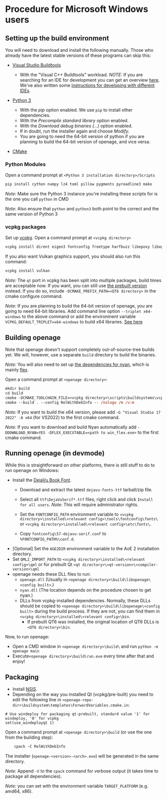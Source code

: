# Procedure for Microsoft Windows users

<!---
__NOTE:__ We also have an installer for Win10 (x64), if you just want to play around with *openage* you can find it [here](https://github.com/SFTtech/openage/releases).

 Since Windows doesn't offer a native package manager, we use a mixture of manual and automated steps to get the dependencies for openage.
 *Please remember to replace the directories referenced below (written in <...>) with the appropriate values.*

## Using CI to build openage
If you use any CI (like Travis-CI or Appveyor) you can make your life easier by using the following yaml-configuration files:
- Win_x64 - MSVC 15.x - [> Download .yml <](https://gist.githubusercontent.com/simonsan/4c73314e005239938110ec9c91e484c0/raw/)
- Win_x86 - MSVC 15.x - [> Download .yml <](https://gist.githubusercontent.com/simonsan/390f2e3f60667608f74a2ed687e14dad/raw/)

They will build you the latest version from our master branch and package them into an installer and a portable 7z-file.

__NOTE:__ You need to manually make sure and doublecheck if the system you are building on has fulfilled all the [dependencies](/doc/building.md).
-->

## Setting up the build environment
You will need to download and install the following manually.
Those who already have the latest stable versions of these programs can skip this:

- [Visual Studio Buildtools](https://aka.ms/vs/17/release/vs_BuildTools.exe)
  - With the "Visual C++ Buildtools" workload.
  _NOTE:_ If you are searching for an IDE for development you can get an overview [here](https://en.wikipedia.org/wiki/Comparison_of_integrated_development_environments#C/C++). We've also written some [instructions for developing with different IDEs](/doc/ide/README.md).

- [Python 3](https://www.python.org/downloads/windows/)
  - With the *pip* option enabled. We use `pip` to install other dependencies.
  - With the *Precompile standard library* option enabled.
  - With the *Download debug binaries (...)* option enabled.
  - If in doubt, run the installer again and choose *Modify*.
  - You are going to need the 64-bit version of python if you are planning to build the 64-bit version of openage, and vice versa.

 - [CMake](https://cmake.org/download/)

### Python Modules
Open a command prompt at `<Python 3 installation directory>/Scripts`

```ps
pip install cython numpy lz4 toml pillow pygments pyreadline3 mako
```
_Note:_ Make sure the Python 3 instance you're installing these scripts for is the one you call `python` in CMD

_Note:_ Also ensure that `python` and `python3` both point to the correct and the same version of Python 3

### vcpkg packages
Set up [vcpkg](https://github.com/Microsoft/vcpkg#quick-start). Open a command prompt at `<vcpkg directory>`

```ps
vcpkg install dirent eigen3 fontconfig freetype harfbuzz libepoxy libogg libpng opus opusfile qtbase qtdeclarative qtmultimedia toml11
```

If you also want Vulkan graphics support, you should also run this command:

```ps
vcpkg install vulkan
```

_Note:_ The `qt` port in vcpkg has been split into multiple packages, build times are acceptable now. If you want, you can still use [the prebuilt version](https://www.qt.io/download-open-source/) instead. If you do so, include `-DCMAKE_PREFIX_PATH=<QT6 directory>` in the cmake configure command.

_Note:_ If you are planning to build the 64-bit version of openage, you are going to need 64-bit libraries. Add command line option `--triplet x64-windows` to the above command or add the environment variable `VCPKG_DEFAULT_TRIPLET=x64-windows` to build x64 libraries. [See here](https://github.com/Microsoft/vcpkg/issues/1254)

<!---
__NOTE:__ You can also download the pre-built vcpkg dependencies (without Qt) [from this repository](https://github.com/simonsan/openage-win-dependencies/releases).
-->

## Building openage
Note that openage doesn't support completely out-of-source-tree builds yet. We will, however, use a separate `build` directory to build the binaries.

_Note:_ You will also need to set up [the dependencies for nyan](https://github.com/SFTtech/nyan/blob/master/doc/building.md#windows), which is mainly [flex](https://sourceforge.net/projects/winflexbison/).

Open a command prompt at `<openage directory>`:

```ps
mkdir build
cd build
cmake -DCMAKE_TOOLCHAIN_FILE=<vcpkg directory>\scripts\buildsystems\vcpkg.cmake ..
cmake --build . --config RelWithDebInfo -- /nologo /m /v:m
```

_Note:_ If you want to build the x64 version, please add `-G "Visual Studio 17 2022" -A x64` (for VS2022) to the first cmake command.

_Note:_ If you want to download and build Nyan automatically add `-DDOWNLOAD_NYAN=YES -DFLEX_EXECUTABLE=<path to win_flex.exe>` to the first cmake command.

## Running openage (in devmode)
While this is straightforward on other platforms, there is still stuff to do to run openage on Windows:

- Install the [DejaVu Book Font](https://dejavu-fonts.github.io/Download.html).
  - Download and extract the latest `dejavu-fonts-ttf` tarball/zip file.
  - Select all `ttf\DejaVuSerif*.ttf` files, right click and click `Install for all users`.
  _Note:_ This will require administrator rights.

  - Set the `FONTCONFIG_PATH` environment variable to `<vcpkg directory>\installed\<relevant config>\tools\fontconfig\fonts\` or `<vcpkg directory>\installed\<relevant config>\etc\fonts\`.
  - Copy `fontconfig\57-dejavu-serif.conf` to `%FONTCONFIG_PATH%\conf.d`.
- [Optional] Set the `AGE2DIR` environment variable to the AoE 2 installation directory.
- Set `QML2_IMPORT_PATH` to `<vcpkg directory>\installed\<relevant config>\qml` or for prebuilt Qt `<qt directory>\<qt-version>\<compiler-version>\qml`
- openage needs these DLL files to run:
  - `openage.dll` (Usually in `<openage directory>\build\libopenage\<config built>`.)
  - `nyan.dll` (The location depends on the procedure chosen to get nyan.)
  - DLLs from vcpkg-installed dependencies. Normally, these DLLs should be copied to `<openage directory>\build\libopenage\<config built>` during the build process. If they are not, you can find them in `<vcpkg directory>\installed\<relevant config>\bin`.
    - If prebuilt QT6 was installed, the original location of QT6 DLLs is `<QT6 directory>\bin`.

Now, to run openage:

- Open a CMD window in `<openage directory>\build\` and run `python -m openage main`
- Execute`<openage directory>\build\run.exe` every time after that and enjoy!

## Packaging

- Install [NSIS](https://sourceforge.net/projects/nsis/files/latest/download).
- Depending on the way you installed Qt (vcpkg/pre-built) you need to edit the following line in `<openage-repo-dir>\buildsystem\templates\ForwardVariables.cmake.in`:

```
# Use windeploy for packaging qt-prebuilt, standard value '1' for windeploy, '0' for vcpkg
set(use_windeployqt 1)
```

Open a command prompt at `<openage directory>\build` (or use the one from the building step):

```ps
    cpack -C RelWithDebInfo
```

The installer (`openage-<version>-<arch>.exe`) will be generated in the same directory.<br>

_Note:_ Append `-V` to the `cpack` command for verbose output (it takes time to package all dependencies).

_Note:_ <arch> you can set with the environment variable `TARGET_PLATFORM` (e.g. amd64, x86).
